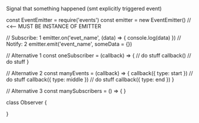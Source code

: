 Signal that something happened (smt explicitly triggered event)

const EventEmitter = require('events')
const emitter = new EventEmitter() // <<-- MUST BE INSTANCE OF EMITTER

// Subscribe: 1
emitter.on('evet_name', (data) => {
	console.log(data)
})
// Notify: 2
emitter.emit('event_name', someData = {})

// Alternative 1
const oneSubscriber = (callback) => {
	// do stuff
	callback()
	// do stuff
}

// Alternative 2
const manyEvents = (callback) => {
	callback({ type: start })
	// do stuff
	callback({ type: middle })
	// do stuff
	callback({ type: end })
}

// Alternative 3
const manySubscribers = () => {
}

class Observer {

}